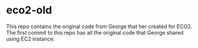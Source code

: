# eco2-old

This repo contains the original code from George that her created for ECO2. The first commit to this repo has all the original code that George shared using EC2 instance.
